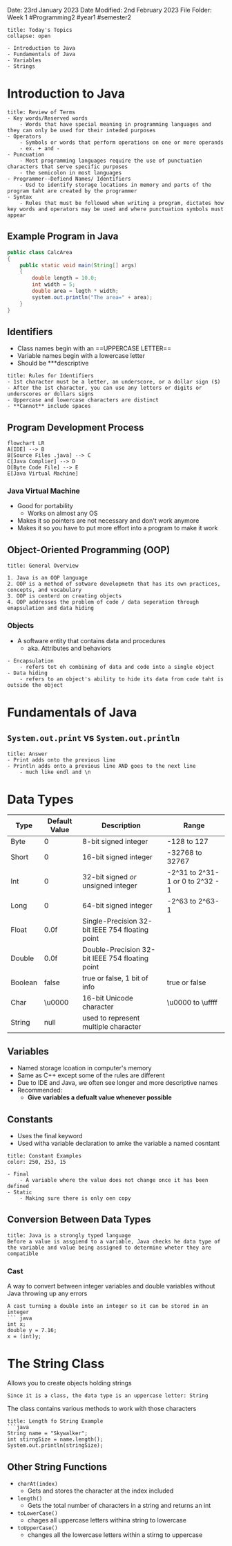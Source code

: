 Date: 23rd January 2023
Date Modified: 2nd February 2023
File Folder: Week 1
#Programming2 #year1 #semester2

```ad-abstract
title: Today's Topics
collapse: open

- Introduction to Java
- Fundamentals of Java
- Variables
- Strings

```


# Introduction to Java

```ad-abstract
title: Review of Terms
- Key words/Reserved words
	- Words that have special meaning in programming languages and they can only be used for their inteded purposes
- Operators
	- Symbols or words that perform operations on one or more operands
	- ex. + and -
- Puncuation
	- Most programming languages require the use of punctuation characters that serve specific purposes
	- the semicolon in most languages
- Programmer--Defiend Names/ Identifiers
	- Usd to identify storage locations in memory and parts of the program taht are created by the programmer
- Syntax
	- Rules that must be followed when writing a program, dictates how key words and operators may be used and where punctuation symbols must appear
```


## Example Program in Java

```java
public class CalcArea
{
	public static void main(String[] args)
	{
		double length = 10.0;
		int width = 5;
		double area = legth * width;
		system.out.println("The area=" + area);
	}
}
```

## Identifiers

- Class names begin with an ==UPPERCASE LETTER==
- Variable names begin with a lowercase letter
- Should be ***descriptive

```ad-info
title: Rules for Identifiers
- 1st character must be a letter, an underscore, or a dollar sign ($)
- After the 1st character, you can use any letters or digits or underscores or dollars signs
- Uppercase and lowercase characters are distinct
- **Cannot** include spaces
```

## Program Development Process

```mermaid
flowchart LR
A[IDE] --> B
B[Source Files .java] --> C
C[Java Complier] --> D
D[Byte Code File] --> E
E[Java Virtual Machine]
```

### Java Virtual Machine

- Good for portability
	- Works on almost any OS
- Makes it so pointers are not necessary and don't work anymore
- Makes it so you have to put more effort into a program to make it work

## Object-Oriented Programming (OOP)

```ad-example
title: General Overview

1. Java is an OOP language
2. OOP is a method of sotware developmetn that has its own practices, concepts, and vocabulary
3. OOP is centerd on creating objects
4. OOP addresses the problem of code / data seperation through enapsulation and data hiding
```

### Objects
- A software entity that contains data and procedures
	- aka. Attributes and behaviors

```ad-info
- Encapsulation
	- refers tot eh combining of data and code into a single object
- Data hiding
	- refers to an object's ability to hide its data from code taht is outside the object
```

# Fundamentals of Java

## ``System.out.print`` vs ``System.out.println``

```ad-check
title: Answer
- Print adds onto the previous line
- Println adds onto a previous line AND goes to the next line
	- much like endl and \n
```

# Data Types

| Type    | Default Value | Description                                     | Range                            |
| ------- | ------------- | ----------------------------------------------- | -------------------------------- |
| Byte    | 0             | 8-bit signed integer                            | -128 to 127                      |
| Short   | 0             | 16-bit signed integer                           | -32768 to 32767                  |
| Int     | 0             | 32-bit signed *or* unsigned integer             | -2^31 to 2^31-1 or 0 to 2^32 - 1 |
| Long    | 0             | 64-bit signed integer                           | -2^63 to 2^63-1                  |
| Float   | 0.0f          | Single-Precision 32-bit IEEE 754 floating point |                                  |
| Double  | 0.0f          | Double-Precision 32-bit IEEE 754 floating point |                                  |
| Boolean | false         | true or false, 1 bit of info                    | true or false                    |
| Char    | \u0000        | 16-bit Unicode character                        | \u0000 to \uffff                 |
| String  | null          | used to represent multiple character            |                                  |

## Variables

- Named storage lcoation in computer's memory
- Same as C++ except some of the rules are different
- Due to IDE and Java, we often see longer and more descriptive names
- Recommended:
	- **Give variables a defualt value whenever possible**

## Constants

- Uses the final keyword
- Used witha  variable declaration to amke the variable a named cosntant

```ad-info
title: Constant Examples
color: 250, 253, 15

- Final
	- A variable where the value does not change once it has been defined
- Static
	- Making sure there is only oen copy

```

## Conversion Between Data Types

```ad-attention
title: Java is a strongly typed language
Before a value is assgiend to a variable, Java checks he data type of the variable and value being assigned to determine wheter they are compatible
```

### Cast

A way to convert between integer variables and double variables without Java throwing up any errors

```ad-example
A cast turning a double into an integer so it can be stored in an integer
``` java
int x;
double y = 7.16;
x = (int)y;
```


# The String Class

Allows you to create objects holding strings

```ad-note
Since it is a class, the data type is an uppercase letter: String
```

The class contains various methods to work with those characters

```ad-example
title: Length fo String Example
```java
String name = "Skywalker";
int stirngSize = name.length();
System.out.println(stringSize);
```

## Other String Functions

- ``charAt(index)``
	- Gets and stores the character at the index included
- ``length()`` 
	- Gets the total number of characters in a string and returns an int
- ``toLowerCase()``
	- chages all uppercase letters withina  string to lowercase
- ``toUpperCase()``
	- changes all the lowercase letters within a stirng to uppercase
